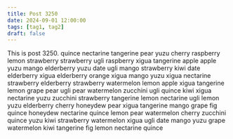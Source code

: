 ```yaml
---
title: Post 3250
date: 2024-09-01 12:00:00
tags: [tag1, tag2]
draft: false
---
```

This is post 3250.
quince
nectarine
tangerine
pear
yuzu
cherry
raspberry
lemon
strawberry
strawberry
ugli
raspberry
xigua
tangerine
apple
apple
yuzu
mango
elderberry
yuzu
date
ugli
mango
strawberry
kiwi
date
elderberry
xigua
elderberry
orange
xigua
mango
yuzu
xigua
nectarine
strawberry
elderberry
strawberry
watermelon
lemon
apple
xigua
tangerine
lemon
grape
pear
ugli
pear
watermelon
zucchini
ugli
quince
kiwi
xigua
nectarine
yuzu
zucchini
strawberry
tangerine
lemon
nectarine
ugli
lemon
yuzu
elderberry
cherry
honeydew
pear
xigua
tangerine
mango
grape
fig
quince
honeydew
nectarine
quince
lemon
pear
watermelon
cherry
zucchini
quince
yuzu
kiwi
strawberry
watermelon
xigua
ugli
date
mango
yuzu
grape
watermelon
kiwi
tangerine
fig
lemon
nectarine
quince
